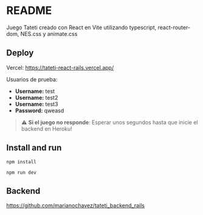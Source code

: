 # README

Juego Tateti creado con React en Vite utilizando typescript, react-router-dom, NES.css y animate.css

## Deploy

Vercel: https://tateti-react-rails.vercel.app/

Usuarios de prueba:
  - **Username:** test
  - **Username:** test2
  - **Username:** test3
  - **Password:** qweasd

> :warning: **Si el juego no responde**: Esperar unos segundos hasta que inicie el backend en Heroku!

## Install and run

`npm install`

`npm run dev`

## Backend

https://github.com/marianochavez/tateti_backend_rails
